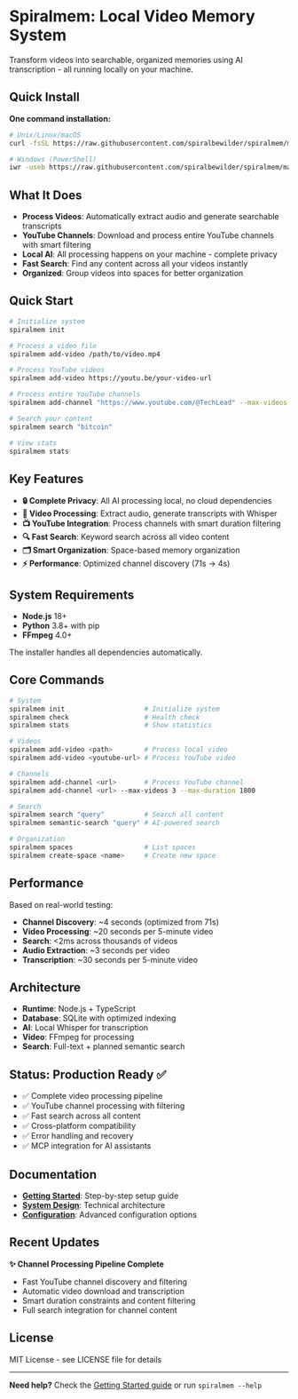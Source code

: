 # Spiralmem: Local Video Memory System

Transform videos into searchable, organized memories using AI transcription - all running locally on your machine.

## Quick Install

**One command installation:**

```bash
# Unix/Linux/macOS
curl -fsSL https://raw.githubusercontent.com/spiralbewilder/spiralmem/master/install.sh | bash

# Windows (PowerShell)
iwr -useb https://raw.githubusercontent.com/spiralbewilder/spiralmem/master/install.ps1 | iex
```

## What It Does

- **Process Videos**: Automatically extract audio and generate searchable transcripts
- **YouTube Channels**: Download and process entire YouTube channels with smart filtering
- **Local AI**: All processing happens on your machine - complete privacy
- **Fast Search**: Find any content across all your videos instantly
- **Organized**: Group videos into spaces for better organization

## Quick Start

```bash
# Initialize system
spiralmem init

# Process a video file
spiralmem add-video /path/to/video.mp4

# Process YouTube videos
spiralmem add-video https://youtu.be/your-video-url

# Process entire YouTube channels
spiralmem add-channel "https://www.youtube.com/@TechLead" --max-videos 5

# Search your content
spiralmem search "bitcoin"

# View stats
spiralmem stats
```

## Key Features

- **🔒 Complete Privacy**: All AI processing local, no cloud dependencies
- **🎥 Video Processing**: Extract audio, generate transcripts with Whisper
- **📺 YouTube Integration**: Process channels with smart duration filtering
- **🔍 Fast Search**: Keyword search across all video content
- **🗂️ Smart Organization**: Space-based memory organization
- **⚡ Performance**: Optimized channel discovery (71s → 4s)

## System Requirements

- **Node.js** 18+ 
- **Python** 3.8+ with pip
- **FFmpeg** 4.0+

The installer handles all dependencies automatically.

## Core Commands

```bash
# System
spiralmem init                    # Initialize system
spiralmem check                   # Health check  
spiralmem stats                   # Show statistics

# Videos
spiralmem add-video <path>        # Process local video
spiralmem add-video <youtube-url> # Process YouTube video

# Channels  
spiralmem add-channel <url>       # Process YouTube channel
spiralmem add-channel <url> --max-videos 3 --max-duration 1800

# Search
spiralmem search "query"          # Search all content
spiralmem semantic-search "query" # AI-powered search

# Organization
spiralmem spaces                  # List spaces
spiralmem create-space <name>     # Create new space
```

## Performance

Based on real-world testing:
- **Channel Discovery**: ~4 seconds (optimized from 71s)
- **Video Processing**: ~20 seconds per 5-minute video
- **Search**: <2ms across thousands of videos
- **Audio Extraction**: ~3 seconds per video
- **Transcription**: ~30 seconds per 5-minute video

## Architecture

- **Runtime**: Node.js + TypeScript
- **Database**: SQLite with optimized indexing
- **AI**: Local Whisper for transcription
- **Video**: FFmpeg for processing
- **Search**: Full-text + planned semantic search

## Status: Production Ready ✅

- ✅ Complete video processing pipeline
- ✅ YouTube channel processing with filtering
- ✅ Fast search across all content
- ✅ Cross-platform compatibility
- ✅ Error handling and recovery
- ✅ MCP integration for AI assistants

## Documentation

- **[Getting Started](GETTING_STARTED.md)**: Step-by-step setup guide
- **[System Design](SYSTEM_DESIGN_SPECIFICATION.md)**: Technical architecture
- **[Configuration](CONFIGURATION.md)**: Advanced configuration options

## Recent Updates

**✨ Channel Processing Pipeline Complete**
- Fast YouTube channel discovery and filtering
- Automatic video download and transcription
- Smart duration constraints and content filtering
- Full search integration for channel content

## License

MIT License - see LICENSE file for details

---

**Need help?** Check the [Getting Started guide](GETTING_STARTED.md) or run `spiralmem --help`